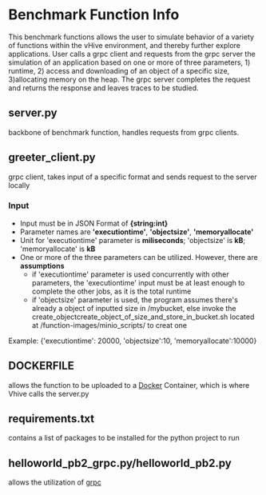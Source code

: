 # Benchmark Function Info
This benchmark functions allows the user to simulate behavior of a variety of functions within the vHive environment, and thereby further explore applications. User calls a grpc client and requests from the grpc server the simulation of an application based on one or more of three parameters, 1) runtime, 2) access and downloading of an object of a specific size, 3)allocating memory on the heap. The grpc server completes the request and returns the response and leaves traces to be studied.


## server.py 
backbone of benchmark function, handles requests from grpc clients. 

## greeter_client.py 
grpc client, takes input of a specific format and sends request to the server locally

### Input
- Input must be in JSON Format of **{string:int}**
- Parameter names are **'executiontime'**, **'objectsize'**, **'memoryallocate'**
- Unit for 'executiontime' parameter is **miliseconds**; 'objectsize' is **kB**; 'memoryallocate' is **kB**
- One or more of the three parameters can be utilized. However, there are **assumptions**
  - if 'executiontime' parameter is used concurrently with other parameters, the 'executiontime' input must be at least enough to complete the other jobs, as it is the total runtime
  - if 'objectsize' parameter is used, the program assumes there's already a object of inputted size in /mybucket, else invoke the create_objectcreate_object_of_size_and_store_in_bucket.sh located at /function-images/minio_scripts/ to creat one

Example: {'executiontime': 20000, 'objectsize':10, 'memoryallocate':10000}

## DOCKERFILE 
allows the function to be uploaded to a [Docker](https://www.docker.com/) Container, which is where Vhive calls the server.py

## requirements.txt
contains a list of packages to be installed for the python project to run

## helloworld_pb2_grpc.py/helloworld_pb2.py 
allows the utilization of [grpc](https://grpc.io/)
